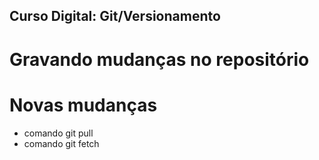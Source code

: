 ## Curso Digital: Git/Versionamento

# Gravando mudanças no repositório 

# Novas mudanças

* comando git pull
* comando git fetch
